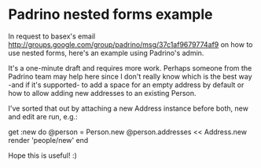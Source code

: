 # Padrino nested forms example
In request to basex's email http://groups.google.com/group/padrino/msg/37c1af9679774af9 on how to use nested forms, here's an example using Padrino's admin.

It's a one-minute draft and requires more work. Perhaps someone from the Padrino team may help here since I don't really know which is the best way -and if it's supported- to add a space for an empty address by default or how to allow adding new addresses to an existing Person.

I've sorted that out by attaching a new Address instance before both, new and edit are run, e.g.:

  get :new do
    @person = Person.new
    @person.addresses << Address.new
    render 'people/new'
  end

Hope this is useful! :)
